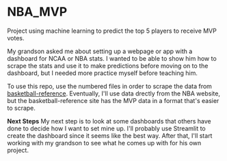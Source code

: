 # NBA_MVP
Project using machine learning to predict the top 5 players to receive MVP votes. 

My grandson asked me about setting up a webpage or app with a dashboard for NCAA or NBA stats. I wanted to be able to show him how to scrape the stats and use it to make predictions before moving on to the dashboard, but I needed more practice myself before teaching him. 

To use this repo, use the numbered files in order to scrape the data from [basketball-reference](https://www.basketball-reference.com/). Eventually, I'll use data drectly from the NBA website, but the basketball-reference site has the MVP data in a format that's easier to scrape.

**Next Steps**
My next step is to look at some dashboards that others have done to decide how I want to set mine up. I'll probably use Streamlit to create the dashboard since it seems like the best way. After that, I'll start working with my grandson to see what he comes up with for his own project.
